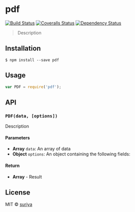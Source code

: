 # pdf
[![Build Status][travis-image]][travis-url]
[![Coveralls Status][coveralls-image]][coveralls-url]
[![Dependency Status][depstat-image]][depstat-url]

> Description

## Installation

```
$ npm install --save pdf
```

## Usage
```js
var PDF = require('pdf');
```

## API

### `PDF(data, [options])`
Description

#### Parameters
- **Array** `data`: An array of data
- **Object** `options`: An object containing the following fields:

#### Return
- **Array** - Result

## License
MIT © [suriya](http://github.com/mryoyo)

[travis-url]: https://travis-ci.org/mryoyo/pdf
[travis-image]: https://img.shields.io/travis/mryoyo/pdf.svg?style=flat-square

[coveralls-url]: https://coveralls.io/r/mryoyo/pdf
[coveralls-image]: https://img.shields.io/coveralls/mryoyo/pdf.svg?style=flat-square

[depstat-url]: https://david-dm.org/mryoyo/pdf
[depstat-image]: https://david-dm.org/mryoyo/pdf.svg?style=flat-square
